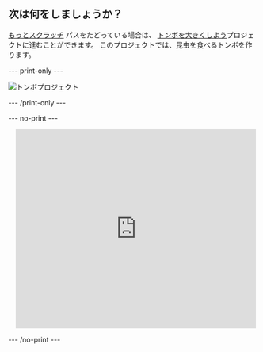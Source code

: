 ## 次は何をしましょうか？

[もっとスクラッチ](https://projects.raspberrypi.org/en/raspberrypi/more-scratch) パスをたどっている場合は、 [トンボを大きくしよう](https://projects.raspberrypi.org/en/projects/grow-a-dragonfly)プロジェクトに進むことができます。 このプロジェクトでは、昆虫を食べるトンボを作ります。

--- print-only ---

![トンボプロジェクト](images/dragonfly-project.png)

--- /print-only ---

--- no-print ---

<div class="scratch-preview" style="margin-left: 15px;">
  <iframe allowtransparency="true" width="485" height="402" src="https://scratch.mit.edu/projects/embed/521688740/?autostart=false" frameborder="0"></iframe>
</div>

--- /no-print ---

